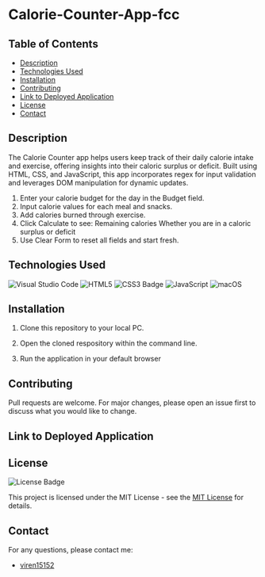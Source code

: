 # Calorie-Counter-App-fcc

## Table of Contents

* [Description](#description)
* [Technologies Used](#technologies-used)
* [Installation](#installation)
* [Contributing](#contributing)
* [Link to Deployed Application](#link-to-deployed-application)
* [License](#license)
* [Contact](#contact)


## Description

The Calorie Counter app helps users keep track of their daily calorie intake and exercise, offering insights into their caloric surplus or deficit. Built using HTML, CSS, and JavaScript, this app incorporates regex for input validation and leverages DOM manipulation for dynamic updates.

1. Enter your calorie budget for the day in the Budget field.
2. Input calorie values for each meal and snacks.
3. Add calories burned through exercise.
4. Click Calculate to see:
Remaining calories
Whether you are in a caloric surplus or deficit
5. Use Clear Form to reset all fields and start fresh.



## Technologies Used

![Visual Studio Code](https://img.shields.io/badge/Visual%20Studio%20Code-0078d7.svg?style=for-the-badge&logo=visual-studio-code&logoColor=white)
![HTML5](https://img.shields.io/badge/HTML5-E34F26?style=for-the-badge&logo=html5&logoColor=white)
![CSS3 Badge](https://img.shields.io/badge/CSS3-1572B6?logo=css3&logoColor=fff&style=for-the-badge)
![JavaScript](https://img.shields.io/badge/javascript-%23323330.svg?style=for-the-badge&logo=javascript&logoColor=%23F7DF1E)
![macOS](https://img.shields.io/badge/mac%20os-000000?style=for-the-badge&logo=macos&logoColor=F0F0F0)

## Installation

1. Clone this repository to your local PC.

2. Open the cloned respository within the command line.

3. Run the application in your default browser 

## Contributing

Pull requests are welcome. For major changes, please open an issue first
to discuss what you would like to change.

## Link to Deployed Application 



## License

![License Badge](https://img.shields.io/badge/License-MIT-yellow.svg)

This project is licensed under the MIT License - see the [MIT License](https://opensource.org/licenses/MIT) for details.


## Contact

For any questions, please contact me:

  - [viren15152](https://github.com/viren15152)